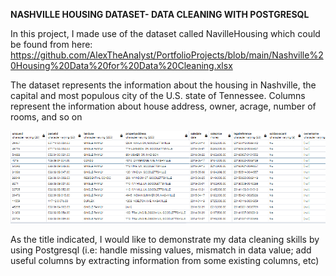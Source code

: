 **NASHVILLE HOUSING DATASET- DATA CLEANING WITH POSTGRESQL**

In this project, I made use of the dataset called NavilleHousing which could be found from here: https://github.com/AlexTheAnalyst/PortfolioProjects/blob/main/Nashville%20Housing%20Data%20for%20Data%20Cleaning.xlsx

The dataset represents the information about the housing in Nashville, the capital and most populous city of the U.S. state of Tennessee. Columns represent the information about 
house address, owner, acrage, number of rooms, and so on

![Examples of some rows in the NashvilleHousing dataset](images/nashvilleHousing%20table%20examples.png)

	
As the title indicated, I would like to demonstrate my data cleaning skills by using Postgresql (i.e: handle missing values, mismatch in data value;  add useful columns by extracting information from some existing columns, etc)



